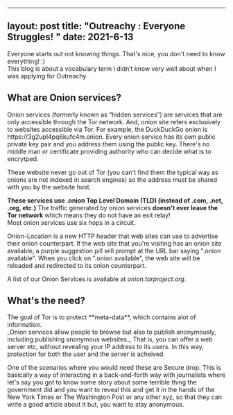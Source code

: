 ---
layout: post
title: "Outreachy : Everyone Struggles! "
date: 2021-6-13
-
Everyone starts out not knowing things. That's nice, you don't need to know everything! :) <br>
This blog is about a vocabulary term I didn’t know very well about when I was applying for Outreachy 

<h2>What are Onion services?</h2>
Onion services (formerly known as “hidden services”) are services that are only accessible through the Tor network. And, onion site refers exclusively to websites accessible via Tor. For example, the DuckDuckGo onion is https://3g2upl4pq6kufc4m.onion. Every onion service has its own public private key pair and you address them using the public key. There's no middle man or certificate providing authority who can decide what is to encrytped. 
<p>These website never go out of Tor (you can't find them the typical way as onions are not indexed in search engines) so the address must be shared with you by the website host.
</p>
<p><strong>These services use .onion Top Level Domain (TLD) (instead of .com, .net, .org, etc.)</strong>
The traffic generated by onion services <strong>doesn't ever leave the Tor network</strong> which means they do not have an exit relay!
<br>Most onion services use six hops in a circuit.
</p>Onion-Location is a new HTTP header that web sites can use to advertise their onion counterpart. If the web site that you're visiting has an onion site available, a purple suggestion pill will prompt at the URL bar saying ".onion available". When you click on ".onion available", the web site will be reloaded and redirected to its onion counterpart.


A list of our Onion Services is available at _onion.torproject.org._

<h2>What's the need?</h2>
The goal of Tor is to protect **meta-data**, which contains alot of information.<br>
_Onion services allow people to browse but also to publish anonymously, including publishing anonymous websites._ That is, you can offer a web server etc, without revealing your IP address to its users. In this way, protection for both the user and the server is acheived.<br>
<p>
One of the scenarios where you would need these are Secure drop. This is basically a way of interacting in a back-and-forth way with journalists where let's say you got to know some story about some terrible thing the government did and you want to reveal this and get it in the hands of the New York Times or The Washington Post or any other xyz, so that they can write a good article about it but, you want to stay anonymous. 
</p>
